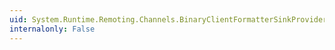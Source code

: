 ```yaml
---
uid: System.Runtime.Remoting.Channels.BinaryClientFormatterSinkProvider.Next
internalonly: False
---
```

